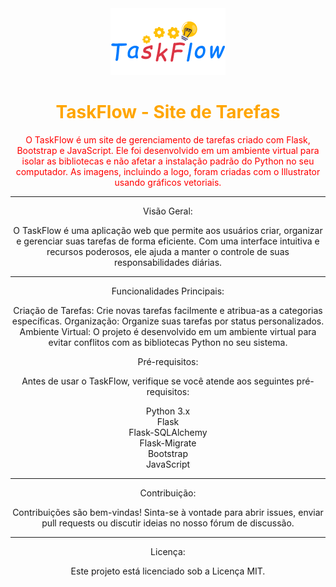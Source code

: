 <div align="center">
  <img src="./tarefas/website/static/images/taskflow.png" alt="Logo do TaskFlow">
  <h1 style="color:orange;">TaskFlow - Site de Tarefas</h1>
  <p style="color:red;">O TaskFlow é um site de gerenciamento de tarefas criado com Flask, Bootstrap e JavaScript. Ele foi desenvolvido em um ambiente virtual para isolar as bibliotecas e não afetar a instalação padrão do Python no seu computador. As imagens, incluindo a logo, foram criadas com o Illustrator usando gráficos vetoriais.
<hr>

Visão Geral:

O TaskFlow é uma aplicação web que permite aos usuários criar, organizar e gerenciar suas tarefas de forma eficiente. Com uma interface intuitiva e recursos poderosos, ele ajuda a manter o controle de suas responsabilidades diárias.
<hr>

Funcionalidades Principais:

Criação de Tarefas: Crie novas tarefas facilmente e atribua-as a categorias específicas.
Organização: Organize suas tarefas por status personalizados.
Ambiente Virtual: O projeto é desenvolvido em um ambiente virtual para evitar conflitos com as bibliotecas Python no seu sistema.
<br>

Pré-requisitos:

Antes de usar o TaskFlow, verifique se você atende aos seguintes pré-requisitos:

<p style:"color:blue;">
Python 3.x
<br>
Flask
<br>
Flask-SQLAlchemy
<br>
Flask-Migrate
<br>
Bootstrap
<br>
JavaScript
</p>
<hr>

Contribuição:

Contribuições são bem-vindas! Sinta-se à vontade para abrir issues, enviar pull requests ou discutir ideias no nosso fórum de discussão.
<hr>


Licença:

Este projeto está licenciado sob a Licença MIT.</p>
</div>

